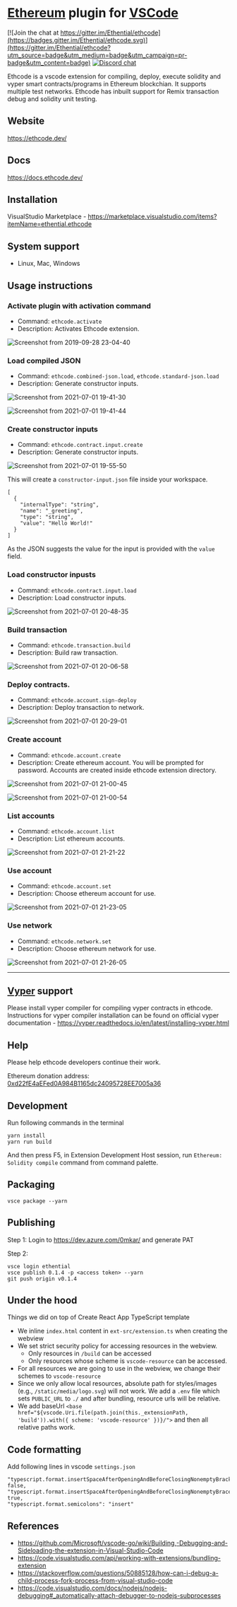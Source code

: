 # [Ethereum](https://ethereum.org/) plugin for [VSCode](https://code.visualstudio.com/)
[![Join the chat at https://gitter.im/Ethential/ethcode](https://badges.gitter.im/Ethential/ethcode.svg)](https://gitter.im/Ethential/ethcode?utm_source=badge&utm_medium=badge&utm_campaign=pr-badge&utm_content=badge)
[![Discord chat](https://img.shields.io/discord/722971683388129290?color=7389D8&logo=discord&logoColor=ffffff)](https://discord.gg/87sE7Bm)

Ethcode is a vscode extension for compiling, deploy, execute solidity and vyper smart contracts/programs in Ethereum blockchian. It supports multiple test networks. Ethcode has inbuilt support for Remix transaction debug and solidity unit testing.

## Website
https://ethcode.dev/
## Docs
https://docs.ethcode.dev/
## Installation
VisualStudio Marketplace - https://marketplace.visualstudio.com/items?itemName=ethential.ethcode

## System support
* Linux, Mac, Windows

## Usage instructions
### Activate plugin with activation command
* Command: `ethcode.activate`
* Description: Activates Ethcode extension.

![Screenshot from 2019-09-28 23-04-40](https://user-images.githubusercontent.com/13261372/78938476-e9f22180-7acf-11ea-8705-5a7f755a962a.png)

### Load compiled JSON
* Command: `ethcode.combined-json.load`, `ethcode.standard-json.load`
* Description: Generate constructor inputs.

![Screenshot from 2021-07-01 19-41-30](https://user-images.githubusercontent.com/13261372/124138953-c7697100-daa4-11eb-9064-5756dba06606.png)

![Screenshot from 2021-07-01 19-41-44](https://user-images.githubusercontent.com/13261372/124138945-c59fad80-daa4-11eb-954a-f47bbf0d0fec.png)

### Create constructor inputs
* Command: `ethcode.contract.input.create`
* Description: Generate constructor inputs.

![Screenshot from 2021-07-01 19-55-50](https://user-images.githubusercontent.com/13261372/124141448-10bac000-daa7-11eb-978e-0746a51b4a08.png)

This will create a `constructor-input.json` file inside your workspace.

```
[
  {
    "internalType": "string",
    "name": "_greeting",
    "type": "string",
    "value": "Hello World!"
  }
]
```
As the JSON suggests the value for the input is provided with the `value` field.

### Load constructor inpusts
* Command: `ethcode.contract.input.load`
* Description: Load constructor inputs.

![Screenshot from 2021-07-01 20-48-35](https://user-images.githubusercontent.com/13261372/124149165-f506e800-daad-11eb-9753-eb1ff58d6ef1.png)

### Build transaction
* Command: `ethcode.transaction.build`
* Description: Build raw transaction.

![Screenshot from 2021-07-01 20-06-58](https://user-images.githubusercontent.com/13261372/124142793-2bd9ff80-daa8-11eb-8a72-31e6bde86d79.png)


### Deploy contracts.
* Command: `ethcode.account.sign-deploy`
* Description: Deploy transaction to network.

![Screenshot from 2021-07-01 20-29-01](https://user-images.githubusercontent.com/13261372/124146369-52e60080-daab-11eb-99ff-acd46cf0d43d.png)

### Create account
* Command: `ethcode.account.create`
* Description: Create ethereum account. You will be prompted for password. Accounts are created inside ethcode extension directory.

![Screenshot from 2021-07-01 21-00-45](https://user-images.githubusercontent.com/13261372/124150942-aa866b00-daaf-11eb-9d31-db538c140d23.png)

![Screenshot from 2021-07-01 21-00-54](https://user-images.githubusercontent.com/13261372/124150937-a9553e00-daaf-11eb-84ab-51a546ad3742.png)

### List accounts
* Command: `ethcode.account.list`
* Description: List ethereum accounts.

![Screenshot from 2021-07-01 21-21-22](https://user-images.githubusercontent.com/13261372/124153761-66489a00-dab2-11eb-9d17-a8b97468a556.png)

### Use account
* Command: `ethcode.account.set`
* Description: Choose ethereum account for use.

![Screenshot from 2021-07-01 21-23-05](https://user-images.githubusercontent.com/13261372/124153955-a0b23700-dab2-11eb-955a-9fca6c640a0b.png)

### Use network
* Command: `ethcode.network.set`
* Description: Choose ethereum network for use.

![Screenshot from 2021-07-01 21-26-05](https://user-images.githubusercontent.com/13261372/124154347-09011880-dab3-11eb-9e54-eb2952894ef8.png)

----------------------------------------------------------------------------

## [Vyper](https://vyper.readthedocs.io/) support
Please install vyper compiler for compiling vyper contracts in ethcode. Instructions for vyper compiler installation can be found on official vyper documentation - https://vyper.readthedocs.io/en/latest/installing-vyper.html

## Help
Please help ethcode developers continue their work.

Ethereum donation address: [0xd22fE4aEFed0A984B1165dc24095728EE7005a36](https://etherscan.io/address/0xd22fE4aEFed0A984B1165dc24095728EE7005a36)

## Development
Run following commands in the terminal

```shell
yarn install
yarn run build
```
And then press F5, in Extension Development Host session, run `Ethereum: Solidity compile` command from command palette.

## Packaging
```shell
vsce package --yarn
```

## Publishing
Step 1: Login to https://dev.azure.com/0mkar/ and generate PAT

Step 2:
```
vsce login ethential
vsce publish 0.1.4 -p <access token> --yarn
git push origin v0.1.4
```

## Under the hood

Things we did on top of Create React App TypeScript template

* We inline `index.html` content in `ext-src/extension.ts` when creating the webview
* We set strict security policy for accessing resources in the webview.
  * Only resources in `/build` can be accessed
  * Only resources whose scheme is `vscode-resource` can be accessed.
* For all resources we are going to use in the webview, we change their schemes to `vscode-resource`
* Since we only allow local resources, absolute path for styles/images (e.g., `/static/media/logo.svg`) will not work. We add a `.env` file which sets `PUBLIC_URL` to `./` and after bundling, resource urls will be relative.
* We add baseUrl `<base href="${vscode.Uri.file(path.join(this._extensionPath, 'build')).with({ scheme: 'vscode-resource' })}/">` and then all relative paths work.

## Code formatting
Add following lines in vscode `settings.json`
```
"typescript.format.insertSpaceAfterOpeningAndBeforeClosingNonemptyBrackets": false,
"typescript.format.insertSpaceAfterOpeningAndBeforeClosingNonemptyBraces": true,
"typescript.format.semicolons": "insert"
```

## References
* https://github.com/Microsoft/vscode-go/wiki/Building,-Debugging-and-Sideloading-the-extension-in-Visual-Studio-Code
* https://code.visualstudio.com/api/working-with-extensions/bundling-extension
* https://stackoverflow.com/questions/50885128/how-can-i-debug-a-child-process-fork-process-from-visual-studio-code
* https://code.visualstudio.com/docs/nodejs/nodejs-debugging#_automatically-attach-debugger-to-nodejs-subprocesses
